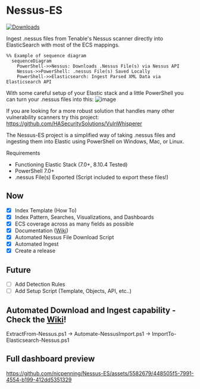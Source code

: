 # Nessus-ES
[![Downloads](https://img.shields.io/github/downloads/nicpenning/Nessus-ES/total.svg)]()

Ingest .nessus files from Tenable's Nessus scanner directly into ElasticSearch with most of the ECS mappings.

```mermaid
%% Example of sequence diagram
  sequenceDiagram
    PowerShell->>Nessus: Downloads .Nessus File(s) via Nessus API
    Nessus->>PowerShell: .nessus File(s) Saved Locally
    PowerShell->>Elasticsearch: Ingest Parsed XML Data via Elasticsearch API
```

With some careful setup of your Elastic stack and a little PowerShell you can turn your .nessus files into this:
![image](https://github.com/nicpenning/Nessus-ES/assets/5582679/746d143d-ff1a-4077-82c2-03e229f59bbf)

If you are looking for a more robust solution that handles many other vulnerability scanners try this project: https://github.com/HASecuritySolutions/VulnWhisperer

The Nessus-ES project is a simplified way of taking .nessus files and ingesting them into Elastic using PowerShell on Windows, Mac, or Linux.

Requirements
* Functioning Elastic Stack (7.0+, 8.10.4 Tested)
* PowerShell 7.0+
* .nessus File(s) Exported (Script included to export these files!)

## Now
- [X] Index Template (How To)
- [X] Index Pattern, Searches, Visualizations, and Dashboards
- [X] ECS coverage across as many fields as possible
- [X] Documentation ([Wiki](https://github.com/nicpenning/Nessus-ES/wiki))
- [X] Automated Nessus File Download Script
- [X] Automated Ingest
- [X] Create a release

## Future
- [ ] Add Detection Rules
- [ ] Add Setup Script (Template, Objects, API, etc..)

## Automated Download and Ingest capability - Check the [Wiki](https://github.com/nicpenning/Nessus-ES/wiki)!
ExtractFrom-Nessus.ps1 -> Automate-NessusImport.ps1 -> ImportTo-Elasticsearch-Nessus.ps1

## Full dashboard preview
https://github.com/nicpenning/Nessus-ES/assets/5582679/448505f5-7991-4554-b199-412dd5351329

